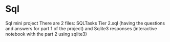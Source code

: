 # Sql
Sql mini project
There are 2 files: SQLTasks Tier 2.sql (having the questions and answers for part 1 of the project) and Sqlite3 responses (interactive notebook with the part 2 using sqlite3)
